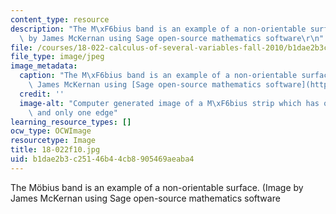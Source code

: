 ```yaml
---
content_type: resource
description: "The M\xF6bius band is an example of a non-orientable surface.  (Image\
  \ by James McKernan using Sage open-source mathematics software\r\n"
file: /courses/18-022-calculus-of-several-variables-fall-2010/b1dae2b3c25146b44cb8905469aeaba4_18-022f10.jpg
file_type: image/jpeg
image_metadata:
  caption: "The M\xF6bius band is an example of a non-orientable surface. (Image by\
    \ James McKernan using [Sage open-source mathematics software](http://www.sagemath.org/index.html))"
  credit: ''
  image-alt: "Computer generated image of a M\xF6bius strip which has only one side\
    \ and only one edge"
learning_resource_types: []
ocw_type: OCWImage
resourcetype: Image
title: 18-022f10.jpg
uid: b1dae2b3-c251-46b4-4cb8-905469aeaba4
---
```

The Möbius band is an example of a non-orientable surface.  (Image by James McKernan using Sage open-source mathematics software


